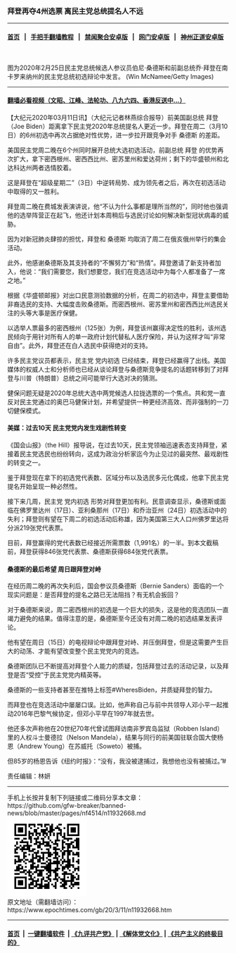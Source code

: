 ### 拜登再夺4州选票 离民主党总统提名人不远
------------------------

#### [首页](https://github.com/gfw-breaker/banned-news/blob/master/README.md) &nbsp;&nbsp;|&nbsp;&nbsp; [手把手翻墙教程](https://github.com/gfw-breaker/guides/wiki) &nbsp;&nbsp;|&nbsp;&nbsp; [禁闻聚合安卓版](https://github.com/gfw-breaker/bn-android) &nbsp;&nbsp;|&nbsp;&nbsp; [网门安卓版](https://github.com/oGate2/oGate) &nbsp;&nbsp;|&nbsp;&nbsp; [神州正道安卓版](https://github.com/SzzdOgate/update) 



<div><img alt="" class="aligncenter wp-post-image" src="https://i.epochtimes.com/assets/uploads/2020/03/GettyImages-1208705094-600x400.jpg"/>
<div class="red16 caption">
 <p>
  图为2020年2月25日民主党总统候选人参议员伯尼·桑德斯和前副总统乔·拜登在南卡罗来纳州的民主党总统初选辩论中发言。 (Win McNamee/Getty Images)
 </p>
</div>
</div><hr/>

#### [翻墙必看视频（文昭、江峰、法轮功、八九六四、香港反送中...）](https://github.com/gfw-breaker/banned-news/blob/master/pages/link3.md)

<div><p>
 【大纪元2020年03月11日讯】（大纪元记者林燕综合报导）前美国副总统
 <ok href="https://www.epochtimes.com/gb/tag/%E6%8B%9C%E7%99%BB.html">
  拜登
 </ok>
 （Joe Biden）距离拿下民主党2020年总统提名人更近一步。拜登在周二（3月10日）的6州初选中再次占据绝对性优势，进一步拉开跟竞争对手
 <ok href="https://www.epochtimes.com/gb/tag/%E6%A1%91%E5%BE%B7%E6%96%AF.html">
  桑德斯
 </ok>
 的差距。
</p>
<p>
 美国民主党周二晚在6个州同时展开总统大选初选活动，前副总统
 <ok href="https://www.epochtimes.com/gb/tag/%E6%8B%9C%E7%99%BB.html">
  拜登
 </ok>
 的优势再次扩大，拿下密西根州、密西西比州、密苏里州和爱达荷州；剩下的华盛顿州和北达科达州两者选情胶着。
</p>
<p>
 这是拜登在“超级星期二”（3日）中逆转局势、成为领先者之后，再次在初选活动中取得的又一胜利。
</p>
<p>
 拜登周二晚在费城发表演讲说，他“不认为什么事都是理所当然的”，同时他也强调他的选举阵营正在起飞，他还计划本周稍后与选民讨论如何解决新型冠状病毒的威胁。
</p>
<p>
 因为对新冠肺炎肆掠的担忧，拜登和
 <ok href="https://www.epochtimes.com/gb/tag/%E6%A1%91%E5%BE%B7%E6%96%AF.html">
  桑德斯
 </ok>
 均取消了周二在俄亥俄州举行的集会活动。
</p>
<p>
 此外，他感谢桑德斯及其支持者的“不懈努力”和“热情”。拜登邀请了新支持者加入，他说：“我们需要您，我们想要您，我们在竞选活动中为每个人都准备了一席之地。”
</p>
<p>
 根据《华盛顿邮报》对出口民意测验数据的分析，在周二的初选中，拜登主要借助非裔选民的支持、大幅度击败桑德斯。而密西根州、密苏里州和密西西比州选民关注的头等大事是医疗保健。
</p>
<p>
 以选举人票最多的密西根州（125张）为例，拜登该州赢得决定性的胜利，该州选民倾向于用针对所有人的单一政府计划代替私人医疗保险，并认为这样才叫“非常自由”。此外，拜登还在白人选民中获得绝对的支持。
</p>
<p>
 许多民主党议员都表示，民主党
 <ok href="https://www.epochtimes.com/gb/tag/%E5%85%9A%E5%86%85%E5%88%9D%E9%80%89.html">
  党内初选
 </ok>
 已经结束，拜登已经赢得了出线。美国媒体的权威人士和分析师也已经从谈论拜登与桑德斯竞争提名的话题转移到了对拜登与川普（特朗普）总统之间可能举行大选对决的猜测。
</p>
<p>
 健保问题无疑是2020年总统大选中两党候选人拉拢选票的一个焦点。共和党一直反对民主党通过的奥巴马健保计划，并希望提供一种更经济高效、而非强制的一刀切健保模式。
</p>
<h4>
 美媒：过去10天 民主党党内发生戏剧性转变
</h4>
<p>
 《国会山报》（the Hill）报导说，在过去10天，民主党领袖迅速表态支持拜登，紧接着民主党选民也纷纷转向，这成为政治分析家迄今为止见过的最突然、最戏剧性的转变之一。
</p>
<p>
 鉴于拜登现在拿下的初选党代表数、区域分布以及选民多元化偶成，他拿下民主党提名开始呈现一种必然性。
</p>
<p>
 接下来几周，民主党
 <ok href="https://www.epochtimes.com/gb/tag/%E5%85%9A%E5%86%85%E5%88%9D%E9%80%89.html">
  党内初选
 </ok>
 形势对拜登更加有利。民意调查显示，桑德斯或面临在佛罗里达州（17日）、亚利桑那州（17日）和乔治亚州（24日）初选活动中的失利；拜登则有望在下周二的初选活动后称雄，因为美国第三大人口州佛罗里达将分派219张党代表票。
</p>
<p>
 目前，拜登赢得的党代表数已经接近所需票数（1,991名）的一半。到本文截稿前，拜登获得846张党代表票、桑德斯获得684张党代表票。
</p>
<h4>
 桑德斯的最后希望 周日跟拜登对峙
</h4>
<p>
 在经历周二晚的再次失利后，国会参议员桑德斯（Bernie Sanders）面临的一个现实问题是：是否拜登的提名之路已无法阻挡？有无机会扳回？
</p>
<p>
 对于桑德斯来说，周二密西根州的初选是一个巨大的损失，这是他的竞选团队一直竭力避免的结果。值得注意的是，桑德斯至今还没有对周二晚的初选结果发表评论。
</p>
<p>
 他有望在周日（15日）的电视辩论中跟拜登对峙、并压倒拜登，但是这需要产生巨大的动荡、才能有望改变整个民主党党内的竞选。
</p>
<p>
 桑德斯团队已不断提高对拜登个人能力的质疑，包括拜登过去的活动记录，以及拜登是否“受控”于民主党党内精英等。
</p>
<p>
 桑德斯的一些支持者甚至在推特上标签#WheresBiden，并质疑拜登的智力。
</p>
<p>
 而拜登也在竞选活动中屡屡口误。比如，他声称自己与前中共领导人邓小平一起推动2016年巴黎气候协定，但邓小平早在1997年就去世。
</p>
<p>
 他还多次声称他在20世纪70年代曾试图拜访南非罗宾岛监狱（Robben Island）里的人权斗士曼德拉（Nelson Mandela），结果与同行的前美国驻联合国大使杨恩（Andrew Young）在苏威托（Soweto）被捕。
</p>
<p data-gtm-vis-first-on-screen-7300752_205="9037" data-gtm-vis-first-on-screen-7300752_209="9213" data-gtm-vis-has-fired-7300752_205="1" data-gtm-vis-has-fired-7300752_209="1" data-gtm-vis-total-visible-time-7300752_205="100" data-gtm-vis-total-visible-time-7300752_209="100">
 但85岁的杨恩告诉《纽约时报》：“没有，我没被逮捕过，我想他也没有被捕过。”#
</p>
<p data-gtm-vis-first-on-screen-7300752_205="9037" data-gtm-vis-first-on-screen-7300752_209="9213" data-gtm-vis-has-fired-7300752_205="1" data-gtm-vis-has-fired-7300752_209="1" data-gtm-vis-total-visible-time-7300752_205="100" data-gtm-vis-total-visible-time-7300752_209="100">
 责任编辑：林妍
</p>
</div>
<hr/>
手机上长按并复制下列链接或二维码分享本文章：<br/>
https://github.com/gfw-breaker/banned-news/blob/master/pages/nf4514/n11932668.md <br/>
<a href='https://github.com/gfw-breaker/banned-news/blob/master/pages/nf4514/n11932668.md'><img src='https://github.com/gfw-breaker/banned-news/blob/master/pages/nf4514/n11932668.md.png'/></a> <br/>
原文地址（需翻墙访问）：https://www.epochtimes.com/gb/20/3/11/n11932668.htm


------------------------
#### [首页](https://github.com/gfw-breaker/banned-news/blob/master/README.md) &nbsp;|&nbsp; [一键翻墙软件](https://github.com/gfw-breaker/nogfw/blob/master/README.md) &nbsp;| [《九评共产党》](https://github.com/gfw-breaker/9ping.md/blob/master/README.md#九评之一评共产党是什么) | [《解体党文化》](https://github.com/gfw-breaker/jtdwh.md/blob/master/README.md) | [《共产主义的终极目的》](https://github.com/gfw-breaker/gczydzjmd.md/blob/master/README.md)


<img src='http://gfw-breaker.win/banned-news/pages/nf4514/n11932668.md' width='0px' height='0px'/>